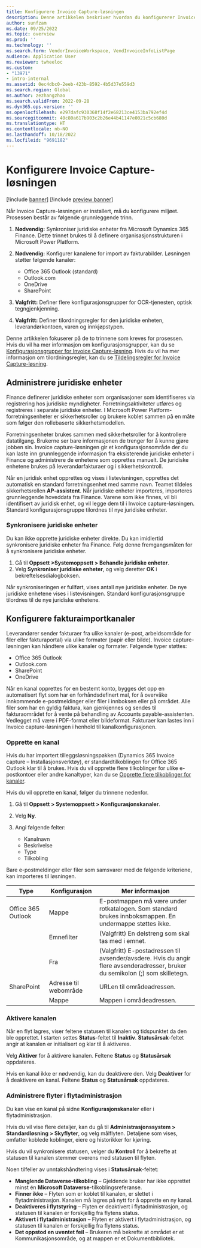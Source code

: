 ```yaml
---
title: Konfigurere Invoice Capture-løsningen
description: Denne artikkelen beskriver hvordan du konfigurerer Invoice Capture-løsningen.
author: sunfzam
ms.date: 09/25/2022
ms.topic: overview
ms.prod: ''
ms.technology: ''
ms.search.form: VendorInvoiceWorkspace, VendInvoiceInfoListPage
audience: Application User
ms.reviewer: twheeloc
ms.custom:
- "13971"
- intro-internal
ms.assetid: 0ec4dbc0-2eeb-423b-8592-4b5d37e559d3
ms.search.region: Global
ms.author: zezhangzhao
ms.search.validFrom: 2022-09-28
ms.dyn365.ops.version: ''
ms.openlocfilehash: e297dafc930368f14f2e68213ce4153ba792ef4d
ms.sourcegitcommit: 40c80a617b903c2b26e44b41147e0021c5cb680d
ms.translationtype: HT
ms.contentlocale: nb-NO
ms.lasthandoff: 10/18/2022
ms.locfileid: "9691182"
---
```

# <a name="configure-the-invoice-capture-solution"></a>Konfigurere Invoice Capture-løsningen

[!include [banner](../includes/banner.md)]
[!include [preview banner](../includes/preview-banner.md)]

Når Invoice Capture-løsningen er installert, må du konfigurere miljøet. Prosessen består av følgende grunnleggende trinn.

1. **Nødvendig:** Synkroniser juridiske enheter fra Microsoft Dynamics 365 Finance. Dette trinnet brukes til å definere organisasjonsstrukturen i Microsoft Power Platform.
2. **Nødvendig:** Konfigurer kanalene for import av fakturabilder. Løsningen støtter følgende kanaler:

    - Office 365 Outlook (standard)
    - Outlook.com
    - OneDrive
    - SharePoint

3. **Valgfritt:** Definer flere konfigurasjonsgrupper for OCR-tjenesten, optisk tegngjenkjenning.
4. **Valgfritt:** Definer tilordningsregler for den juridiske enheten, leverandørkontoen, varen og innkjøpstypen.

Denne artikkelen fokuserer på de to trinnene som kreves for prosessen. Hvis du vil ha mer informasjon om konfigurasjonsgrupper, kan du se [Konfigurasjonsgrupper for Invoice Capture-løsning](invoice-capture-config-group.md). Hvis du vil ha mer informasjon om tilordningsregler, kan du se [Tildelingsregler for Invoice Capture-løsning](invoice-capture-mapping-rules.md).

## <a name="manage-legal-entities"></a>Administrere juridiske enheter

Finance definerer juridiske enheter som organisasjoner som identifiseres via registrering hos juridiske myndigheter. Forretningsaktiviteter utføres og registreres i separate juridiske enheter. I Microsoft Power Platform-forretningsenheter er sikkerhetsroller og brukere koblet sammen på en måte som følger den rollebaserte sikkerhetsmodellen.

Forretningsenheter brukes sammen med sikkerhetsroller for å kontrollere datatilgang. Brukerne ser bare informasjonen de trenger for å kunne gjøre jobben sin. Invoice capture-løsningen gir et konfigurasjonsområde der du kan laste inn grunnleggende informasjon fra eksisterende juridiske enheter i Finance og administrere de enhetene som opprettes manuelt. De juridiske enhetene brukes på leverandørfakturaer og i sikkerhetskontroll.

Når en juridisk enhet opprettes og vises i listevisningen, opprettes det automatisk en standard forretningsenhet med samme navn. Teamet tildeles sikkerhetsrollen **AP-assistent**. Når juridiske enheter importeres, importeres grunnleggende hoveddata fra Finance. Varene som ikke finnes, vil bli identifisert av juridisk enhet, og vil legge dem til i Invoice capture-løsningen. Standard konfigurasjonsgruppe tilordnes til nye juridiske enheter.

### <a name="sync-legal-entities"></a>Synkronisere juridiske enheter

Du kan ikke opprette juridiske enheter direkte. Du kan imidlertid synkronisere juridiske enheter fra Finance. Følg denne fremgangsmåten for å synkronisere juridiske enheter.

1. Gå til **Oppsett \>Systemoppsett \> Behandle juridiske enheter**.
2. Velg **Synkroniser juridiske enheter**, og velg deretter **OK** i bekreftelsesdialogboksen.

Når synkroniseringen er fullført, vises antall nye juridiske enheter. De nye juridiske enhetene vises i listevisningen. Standard konfigurasjonsgruppe tilordnes til de nye juridiske enhetene.

## <a name="configure-invoice-import-channels"></a>Konfigurere fakturaimportkanaler

Leverandører sender fakturaer fra ulike kanaler (e-post, arbeidsområde for filer eller fakturaportal) via ulike formater (papir eller bilde). Invoice capture-løsningen kan håndtere ulike kanaler og formater. Følgende typer støttes:

- Office 365 Outlook
- Outlook.com
- SharePoint
- OneDrive

Når en kanal opprettes for en bestemt konto, bygges det opp en automatisert flyt som har en forhåndsdefinert mal, for å overvåke innkommende e-postmeldinger eller filer i innboksen eller på området. Alle filer som har en gyldig faktura, kan gjenkjennes og sendes til fakturaområdet for å vente på behandling av Accounts payable-assistenten. Vedlegget må være i PDF-format eller bildeformat. Fakturaer kan lastes inn i Invoice capture-løsningen i henhold til kanalkonfigurasjonen.

### <a name="create-a-channel"></a>Opprette en kanal

Hvis du har importert tilleggsløsningspakken (Dynamics 365 Invoice capture – Installasjonsverktøy), er standardtilkoblingen for Office 365 Outlook klar til å brukes. Hvis du vil opprette flere tilkoblinger for ulike e-postkontoer eller andre kanaltyper, kan du se [Opprette flere tilkoblinger for kanaler](invoice-capture-advanced-settings.md#create-additional-connections-for-channels).

Hvis du vil opprette en kanal, følger du trinnene nedenfor.

1. Gå til **Oppsett \> Systemoppsett \> Konfigurasjonskanaler**.
2. Velg **Ny**.
3. Angi følgende felter:

    - Kanalnavn
    - Beskrivelse
    - Type
    - Tilkobling

Bare e-postmeldinger eller filer som samsvarer med de følgende kriteriene, kan importeres til løsningen.

| Type               | Konfigurasjon  | Mer informasjon |
|--------------------|----------------|------------------|
| Office 365 Outlook | Mappe         | E-postmappen må være under rotkatalogen. Som standard brukes innboksmappen. En undermappe støttes ikke. |
|                    | Emnefilter | (Valgfritt) En delstreng som skal tas med i emnet. |
|                    | Fra           | (Valgfritt) E-postadressen til avsender/avsdere. Hvis du angir flere avsenderadresser, bruker du semikolon (;) som skilletegn. |
| SharePoint         | Adresse til webområde   | URLen til områdeadressen. |
|                    | Mappe         | Mappen i områdeadressen. |

### <a name="activate-the-channel"></a>Aktivere kanalen

Når en flyt lagres, viser feltene statusen til kanalen og tidspunktet da den ble opprettet. I starten settes **Status**-feltet til **Inaktiv**. **Statusårsak**-feltet angir at kanalen er initialisert og klar til å aktiveres.

Velg **Aktiver** for å aktivere kanalen. Feltene **Status** og **Statusårsak** oppdateres.

Hvis en kanal ikke er nødvendig, kan du deaktivere den. Velg **Deaktiver** for å deaktivere en kanal. Feltene **Status** og **Statusårsak** oppdateres.

### <a name="manage-flows-in-flow-management"></a>Administrere flyter i flytadministrasjon

Du kan vise en kanal på sidne **Konfigurasjonskanaler** eller i flytadministrasjon.

Hvis du vil vise flere detaljer, kan du gå til **Administrasjonssystem \> Standardløsning \> Skyflyter**, og velg målflyten. Detaljene som vises, omfatter koblede koblinger, eiere og historikker for kjøring.

Hvis du vil synkronisere statusen, velger du **Kontroll** for å bekrefte at statusen til kanalen stemmer overens med statusen til flyten.

Noen tilfeller av unntakshåndtering vises i **Statusårsak**-feltet:

- **Manglende Dataverse-tilkobling** – Gjeldende bruker har ikke opprettet minst én **Microsoft Dataverse**-tilkoblingsreferanse.
- **Finner ikke** – Flyten som er koblet til kanalen, er slettet i flytadministrasjon. Kanalen må lagres på nytt for å opprette en ny kanal.
- **Deaktiveres i flytstyring** – Flyten er deaktivert i flytadministrasjon, og statusen til kanalen er forskjellig fra flytens status.
- **Aktivert i flytadministrasjon** – Flyten er aktivert i flytadministrasjon, og statusen til kanalen er forskjellig fra flytens status.
- **Det oppstod en uventet feil** – Brukeren må bekrefte at området er et Kommunikasjonsområde, og at mappen er et Dokumentbibliotek.
